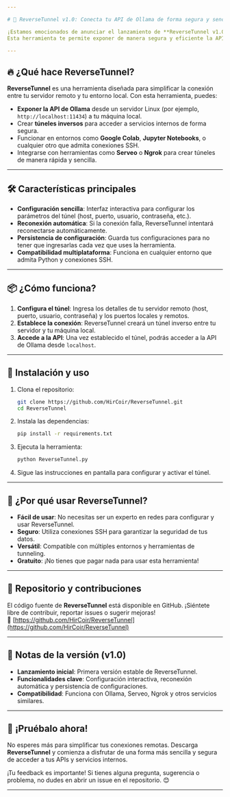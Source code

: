 ```yaml
---

# 🚀 ReverseTunnel v1.0: Conecta tu API de Ollama de forma segura y sencilla

¡Estamos emocionados de anunciar el lanzamiento de **ReverseTunnel v1.0**! 🎉  
Esta herramienta te permite exponer de manera segura y eficiente la API de **Ollama** desde un servidor remoto (Linux) a tu máquina local, o incluso a entornos como **Google Colab** o cualquier otro que admita conexiones SSH. ¡Y lo mejor de todo? ¡Es completamente **gratis**! 🆓

---
```


## 🔥 ¿Qué hace ReverseTunnel?

**ReverseTunnel** es una herramienta diseñada para simplificar la conexión entre tu servidor remoto y tu entorno local. Con esta herramienta, puedes:

- **Exponer la API de Ollama** desde un servidor Linux (por ejemplo, `http://localhost:11434`) a tu máquina local.
- Crear **túneles inversos** para acceder a servicios internos de forma segura.
- Funcionar en entornos como **Google Colab**, **Jupyter Notebooks**, o cualquier otro que admita conexiones SSH.
- Integrarse con herramientas como **Serveo** o **Ngrok** para crear túneles de manera rápida y sencilla.

---

## 🛠️ Características principales

- **Configuración sencilla**: Interfaz interactiva para configurar los parámetros del túnel (host, puerto, usuario, contraseña, etc.).
- **Reconexión automática**: Si la conexión falla, ReverseTunnel intentará reconectarse automáticamente.
- **Persistencia de configuración**: Guarda tus configuraciones para no tener que ingresarlas cada vez que uses la herramienta.
- **Compatibilidad multiplataforma**: Funciona en cualquier entorno que admita Python y conexiones SSH.

---

## 📦 ¿Cómo funciona?

1. **Configura el túnel**: Ingresa los detalles de tu servidor remoto (host, puerto, usuario, contraseña) y los puertos locales y remotos.
2. **Establece la conexión**: ReverseTunnel creará un túnel inverso entre tu servidor y tu máquina local.
3. **Accede a la API**: Una vez establecido el túnel, podrás acceder a la API de Ollama desde `localhost`.

---

## 🚀 Instalación y uso

1. Clona el repositorio:
   ```bash
   git clone https://github.com/HirCoir/ReverseTunnel.git
   cd ReverseTunnel
   ```

2. Instala las dependencias:
   ```bash
   pip install -r requirements.txt
   ```

3. Ejecuta la herramienta:
   ```bash
   python ReverseTunnel.py
   ```

4. Sigue las instrucciones en pantalla para configurar y activar el túnel.

---

## 🌟 ¿Por qué usar ReverseTunnel?

- **Fácil de usar**: No necesitas ser un experto en redes para configurar y usar ReverseTunnel.
- **Seguro**: Utiliza conexiones SSH para garantizar la seguridad de tus datos.
- **Versátil**: Compatible con múltiples entornos y herramientas de tunneling.
- **Gratuito**: ¡No tienes que pagar nada para usar esta herramienta!

---

## 📂 Repositorio y contribuciones

El código fuente de **ReverseTunnel** está disponible en GitHub. ¡Siéntete libre de contribuir, reportar issues o sugerir mejoras!  
🔗 [https://github.com/HirCoir/ReverseTunnel](https://github.com/HirCoir/ReverseTunnel)

---

## 📜 Notas de la versión (v1.0)

- **Lanzamiento inicial**: Primera versión estable de ReverseTunnel.
- **Funcionalidades clave**: Configuración interactiva, reconexión automática y persistencia de configuraciones.
- **Compatibilidad**: Funciona con Ollama, Serveo, Ngrok y otros servicios similares.

---

## 📢 ¡Pruébalo ahora!

No esperes más para simplificar tus conexiones remotas. Descarga **ReverseTunnel** y comienza a disfrutar de una forma más sencilla y segura de acceder a tus APIs y servicios internos.

¡Tu feedback es importante! Si tienes alguna pregunta, sugerencia o problema, no dudes en abrir un issue en el repositorio. 😊

---
